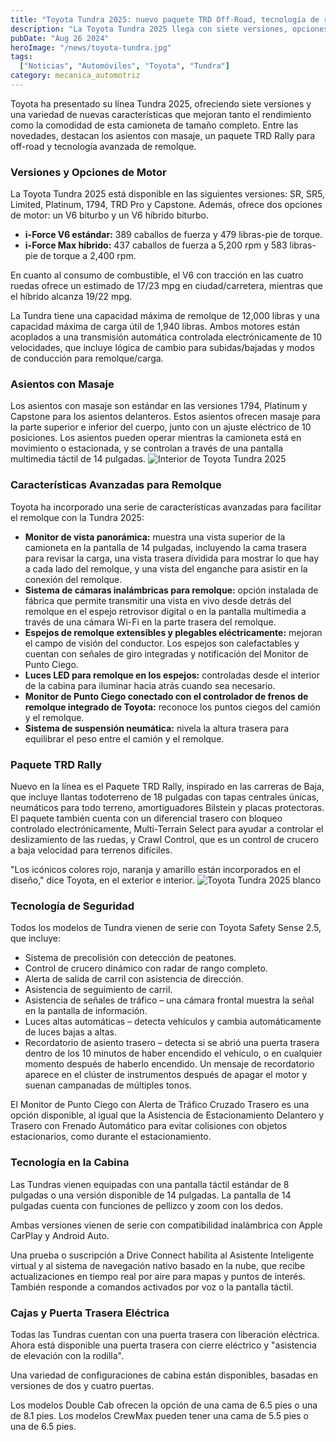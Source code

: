 ```yaml
---
title: "Toyota Tundra 2025: nuevo paquete TRD Off-Road, tecnología de remolque y asientos con masaje"
description: "La Toyota Tundra 2025 llega con siete versiones, opciones de motor avanzadas, un paquete TRD Rally para off-road, y una serie de características innovadoras, incluyendo asientos con masaje."
pubDate: "Aug 26 2024"
heroImage: "/news/toyota-tundra.jpg"
tags:
  ["Noticias", "Automóviles", "Toyota", "Tundra"]
category: mecanica_automotriz
---
```


Toyota ha presentado su línea Tundra 2025, ofreciendo siete versiones y una variedad de nuevas características que mejoran tanto el rendimiento como la comodidad de esta camioneta de tamaño completo. Entre las novedades, destacan los asientos con masaje, un paquete TRD Rally para off-road y tecnología avanzada de remolque.

### Versiones y Opciones de Motor

La Toyota Tundra 2025 está disponible en las siguientes versiones: SR, SR5, Limited, Platinum, 1794, TRD Pro y Capstone. Además, ofrece dos opciones de motor: un V6 biturbo y un V6 híbrido biturbo.

- **i-Force V6 estándar:** 389 caballos de fuerza y 479 libras-pie de torque.
- **i-Force Max híbrido:** 437 caballos de fuerza a 5,200 rpm y 583 libras-pie de torque a 2,400 rpm.

En cuanto al consumo de combustible, el V6 con tracción en las cuatro ruedas ofrece un estimado de 17/23 mpg en ciudad/carretera, mientras que el híbrido alcanza 19/22 mpg.

La Tundra tiene una capacidad máxima de remolque de 12,000 libras y una capacidad máxima de carga útil de 1,940 libras. Ambos motores están acoplados a una transmisión automática controlada electrónicamente de 10 velocidades, que incluye lógica de cambio para subidas/bajadas y modos de conducción para remolque/carga.

### Asientos con Masaje

Los asientos con masaje son estándar en las versiones 1794, Platinum y Capstone para los asientos delanteros. Estos asientos ofrecen masaje para la parte superior e inferior del cuerpo, junto con un ajuste eléctrico de 10 posiciones. Los asientos pueden operar mientras la camioneta está en movimiento o estacionada, y se controlan a través de una pantalla multimedia táctil de 14 pulgadas.
![Interior de Toyota Tundra 2025](/news/toyota-tundra-02.jpg)

### Características Avanzadas para Remolque

Toyota ha incorporado una serie de características avanzadas para facilitar el remolque con la Tundra 2025:

- **Monitor de vista panorámica:** muestra una vista superior de la camioneta en la pantalla de 14 pulgadas, incluyendo la cama trasera para revisar la carga, una vista trasera dividida para mostrar lo que hay a cada lado del remolque, y una vista del enganche para asistir en la conexión del remolque.
- **Sistema de cámaras inalámbricas para remolque:** opción instalada de fábrica que permite transmitir una vista en vivo desde detrás del remolque en el espejo retrovisor digital o en la pantalla multimedia a través de una cámara Wi-Fi en la parte trasera del remolque.
- **Espejos de remolque extensibles y plegables eléctricamente:** mejoran el campo de visión del conductor. Los espejos son calefactables y cuentan con señales de giro integradas y notificación del Monitor de Punto Ciego.
- **Luces LED para remolque en los espejos:** controladas desde el interior de la cabina para iluminar hacia atrás cuando sea necesario.
- **Monitor de Punto Ciego conectado con el controlador de frenos de remolque integrado de Toyota:** reconoce los puntos ciegos del camión y el remolque.
- **Sistema de suspensión neumática:** nivela la altura trasera para equilibrar el peso entre el camión y el remolque.

### Paquete TRD Rally

Nuevo en la línea es el Paquete TRD Rally, inspirado en las carreras de Baja, que incluye llantas todoterreno de 18 pulgadas con tapas centrales únicas, neumáticos para todo terreno, amortiguadores Bilstein y placas protectoras. El paquete también cuenta con un diferencial trasero con bloqueo controlado electrónicamente, Multi-Terrain Select para ayudar a controlar el deslizamiento de las ruedas, y Crawl Control, que es un control de crucero a baja velocidad para terrenos difíciles.

"Los icónicos colores rojo, naranja y amarillo están incorporados en el diseño," dice Toyota, en el exterior e interior.
![Toyota Tundra 2025 blanco](/news/toyota-tundra-03.jpg)

### Tecnología de Seguridad

Todos los modelos de Tundra vienen de serie con Toyota Safety Sense 2.5, que incluye:

- Sistema de precolisión con detección de peatones.
- Control de crucero dinámico con radar de rango completo.
- Alerta de salida de carril con asistencia de dirección.
- Asistencia de seguimiento de carril.
- Asistencia de señales de tráfico – una cámara frontal muestra la señal en la pantalla de información.
- Luces altas automáticas – detecta vehículos y cambia automáticamente de luces bajas a altas.
- Recordatorio de asiento trasero – detecta si se abrió una puerta trasera dentro de los 10 minutos de haber encendido el vehículo, o en cualquier momento después de haberlo encendido. Un mensaje de recordatorio aparece en el clúster de instrumentos después de apagar el motor y suenan campanadas de múltiples tonos.

El Monitor de Punto Ciego con Alerta de Tráfico Cruzado Trasero es una opción disponible, al igual que la Asistencia de Estacionamiento Delantero y Trasero con Frenado Automático para evitar colisiones con objetos estacionarios, como durante el estacionamiento.

### Tecnología en la Cabina

Las Tundras vienen equipadas con una pantalla táctil estándar de 8 pulgadas o una versión disponible de 14 pulgadas. La pantalla de 14 pulgadas cuenta con funciones de pellizco y zoom con los dedos.

Ambas versiones vienen de serie con compatibilidad inalámbrica con Apple CarPlay y Android Auto.

Una prueba o suscripción a Drive Connect habilita al Asistente Inteligente virtual y al sistema de navegación nativo basado en la nube, que recibe actualizaciones en tiempo real por aire para mapas y puntos de interés. También responde a comandos activados por voz o la pantalla táctil.

### Cajas y Puerta Trasera Eléctrica

Todas las Tundras cuentan con una puerta trasera con liberación eléctrica. Ahora está disponible una puerta trasera con cierre eléctrico y "asistencia de elevación con la rodilla".

Una variedad de configuraciones de cabina están disponibles, basadas en versiones de dos y cuatro puertas.

Los modelos Double Cab ofrecen la opción de una cama de 6.5 pies o una de 8.1 pies. Los modelos CrewMax pueden tener una cama de 5.5 pies o una de 6.5 pies.
